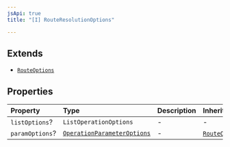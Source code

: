 ```yaml
---
jsApi: true
title: "[I] RouteResolutionOptions"

---
```

## Extends

- [`RouteOptions`](RouteOptions.md)

## Properties

| Property | Type | Description | Inheritance |
| :------ | :------ | :------ | :------ |
| `listOptions`? | `ListOperationOptions` | - | - |
| `paramOptions`? | [`OperationParameterOptions`](OperationParameterOptions.md) | - | [`RouteOptions`](RouteOptions.md).`paramOptions` |
